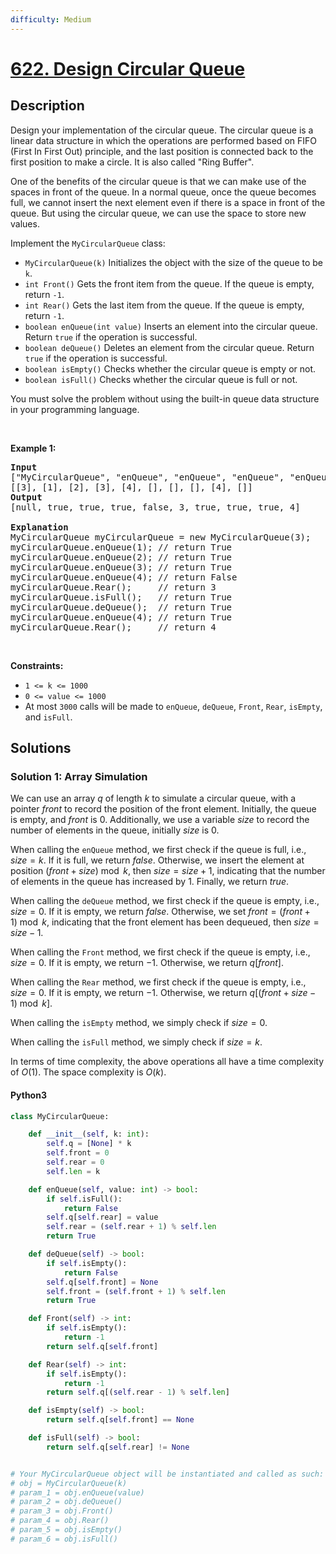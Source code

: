 ```yaml
---
difficulty: Medium
---
```


<!-- problem:start -->

# [622. Design Circular Queue](https://leetcode.com/problems/design-circular-queue)

## Description

<!-- description:start -->

<p>Design your implementation of the circular queue. The circular queue is a linear data structure in which the operations are performed based on FIFO (First In First Out) principle, and the last position is connected back to the first position to make a circle. It is also called &quot;Ring Buffer&quot;.</p>

<p>One of the benefits of the circular queue is that we can make use of the spaces in front of the queue. In a normal queue, once the queue becomes full, we cannot insert the next element even if there is a space in front of the queue. But using the circular queue, we can use the space to store new values.</p>

<p>Implement the <code>MyCircularQueue</code> class:</p>

<ul>
	<li><code>MyCircularQueue(k)</code> Initializes the object with the size of the queue to be <code>k</code>.</li>
	<li><code>int Front()</code> Gets the front item from the queue. If the queue is empty, return <code>-1</code>.</li>
	<li><code>int Rear()</code> Gets the last item from the queue. If the queue is empty, return <code>-1</code>.</li>
	<li><code>boolean enQueue(int value)</code> Inserts an element into the circular queue. Return <code>true</code> if the operation is successful.</li>
	<li><code>boolean deQueue()</code> Deletes an element from the circular queue. Return <code>true</code> if the operation is successful.</li>
	<li><code>boolean isEmpty()</code> Checks whether the circular queue is empty or not.</li>
	<li><code>boolean isFull()</code> Checks whether the circular queue is full or not.</li>
</ul>

<p>You must solve the problem without using the built-in queue data structure in your programming language.&nbsp;</p>

<p>&nbsp;</p>
<p><strong class="example">Example 1:</strong></p>

<pre>
<strong>Input</strong>
[&quot;MyCircularQueue&quot;, &quot;enQueue&quot;, &quot;enQueue&quot;, &quot;enQueue&quot;, &quot;enQueue&quot;, &quot;Rear&quot;, &quot;isFull&quot;, &quot;deQueue&quot;, &quot;enQueue&quot;, &quot;Rear&quot;]
[[3], [1], [2], [3], [4], [], [], [], [4], []]
<strong>Output</strong>
[null, true, true, true, false, 3, true, true, true, 4]

<strong>Explanation</strong>
MyCircularQueue myCircularQueue = new MyCircularQueue(3);
myCircularQueue.enQueue(1); // return True
myCircularQueue.enQueue(2); // return True
myCircularQueue.enQueue(3); // return True
myCircularQueue.enQueue(4); // return False
myCircularQueue.Rear();     // return 3
myCircularQueue.isFull();   // return True
myCircularQueue.deQueue();  // return True
myCircularQueue.enQueue(4); // return True
myCircularQueue.Rear();     // return 4
</pre>

<p>&nbsp;</p>
<p><strong>Constraints:</strong></p>

<ul>
	<li><code>1 &lt;= k &lt;= 1000</code></li>
	<li><code>0 &lt;= value &lt;= 1000</code></li>
	<li>At most <code>3000</code> calls will be made to&nbsp;<code>enQueue</code>, <code>deQueue</code>,&nbsp;<code>Front</code>,&nbsp;<code>Rear</code>,&nbsp;<code>isEmpty</code>, and&nbsp;<code>isFull</code>.</li>
</ul>

<!-- description:end -->

## Solutions

<!-- solution:start -->

### Solution 1: Array Simulation

We can use an array $q$ of length $k$ to simulate a circular queue, with a pointer $\textit{front}$ to record the position of the front element. Initially, the queue is empty, and $\textit{front}$ is $0$. Additionally, we use a variable $\textit{size}$ to record the number of elements in the queue, initially $\textit{size}$ is $0$.

When calling the `enQueue` method, we first check if the queue is full, i.e., $\textit{size} = k$. If it is full, we return $\textit{false}$. Otherwise, we insert the element at position $(\textit{front} + \textit{size}) \bmod k$, then $\textit{size} = \textit{size} + 1$, indicating that the number of elements in the queue has increased by $1$. Finally, we return $\textit{true}$.

When calling the `deQueue` method, we first check if the queue is empty, i.e., $\textit{size} = 0$. If it is empty, we return $\textit{false}$. Otherwise, we set $\textit{front} = (\textit{front} + 1) \bmod k$, indicating that the front element has been dequeued, then $\textit{size} = \textit{size} - 1$.

When calling the `Front` method, we first check if the queue is empty, i.e., $\textit{size} = 0$. If it is empty, we return $-1$. Otherwise, we return $q[\textit{front}]$.

When calling the `Rear` method, we first check if the queue is empty, i.e., $\textit{size} = 0$. If it is empty, we return $-1$. Otherwise, we return $q[(\textit{front} + \textit{size} - 1) \bmod k]$.

When calling the `isEmpty` method, we simply check if $\textit{size} = 0$.

When calling the `isFull` method, we simply check if $\textit{size} = k$.

In terms of time complexity, the above operations all have a time complexity of $O(1)$. The space complexity is $O(k)$.

<!-- tabs:start -->

#### Python3

```python
class MyCircularQueue:

    def __init__(self, k: int):
        self.q = [None] * k
        self.front = 0
        self.rear = 0
        self.len = k

    def enQueue(self, value: int) -> bool:
        if self.isFull():
            return False
        self.q[self.rear] = value
        self.rear = (self.rear + 1) % self.len
        return True

    def deQueue(self) -> bool:
        if self.isEmpty():
            return False
        self.q[self.front] = None
        self.front = (self.front + 1) % self.len
        return True

    def Front(self) -> int:
        if self.isEmpty():
            return -1
        return self.q[self.front]

    def Rear(self) -> int:
        if self.isEmpty():
            return -1
        return self.q[(self.rear - 1) % self.len]

    def isEmpty(self) -> bool:
        return self.q[self.front] == None

    def isFull(self) -> bool:
        return self.q[self.rear] != None


# Your MyCircularQueue object will be instantiated and called as such:
# obj = MyCircularQueue(k)
# param_1 = obj.enQueue(value)
# param_2 = obj.deQueue()
# param_3 = obj.Front()
# param_4 = obj.Rear()
# param_5 = obj.isEmpty()
# param_6 = obj.isFull()
```
